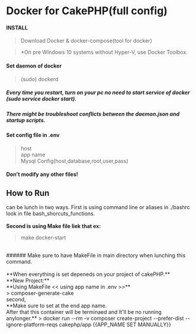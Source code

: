 # Docker for CakePHP(full config)

#### INSTALL
>Download Docker & docker-compose(tool for docker)

>*On pre Windows 10 systems without Hyper-V, use Docker Toolbox.

#### Set daemon of docker
>(sudo) dockerd<br />
##### Every time you restart, turn on your pc no need to start service of docker (sudo service docker start).<br />
##### There might be troubleshoot conflicts between the daemon.json and startup scripts.<br />

#### Set config file in .env
> host<br />
> app name<br />
> Mysql Config(host,database,root,user,pass)<br />

#### Don't modify any other files!

## How to Run
can be lunch in two ways.
First is using command line or aliases in ./bashrc look in file bash_shorcuts_functions. <br />
<br />
**Second is using Make file liek that ex:** <br />
>make docker-start 
<br />
###### Make sure to have MakeFile in main directory when lunching this command.

<br />
<br />
**When everything is set depeneds on your project of cakePHP.**
<br />
**New Project:** <br />
**Using MakeFile << using app name in .env >>** <br />
> composer-generate-cake
<br />
second,<br />
**Make sure to set at the end app name.<br />
After that this container will be terminaed and It'll be no running anylonger.**
> docker run --rm -v composer create-project --prefer-dist --ignore-platform-reqs cakephp/app {{APP_NAME SET MANUALLY}}


